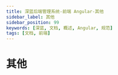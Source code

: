 ```yaml
---
title: 深蓝后端管理系统-前端 Angular-其他
sidebar_label: 其他
sidebar_position: 99
keywords: [深蓝, 文档, 概述, Angular, 规范]
tags: [文档, 前端]
---
```


# 其他